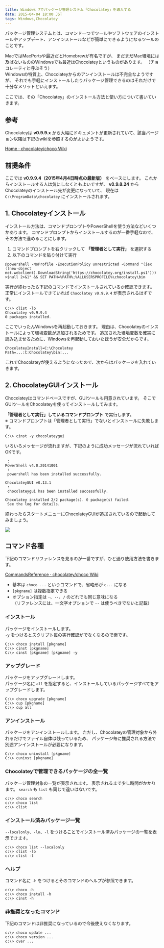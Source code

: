 ```yaml
---
title: Windows 7でパッケージ管理システム「Chocolatey」を導入する
date: 2015-04-04 18:00 JST
tags: Windows,Chocolatey
---
```


パッケージ管理システムとは、コマンド一つでツールやソフトウェアのインストールやアップデート、アンインストールなどが簡単にできるようになるツールのことです。

MacではMacPortsや最近だとHomebrewが有名ですが、
まだまだMac環境には及ばないもののWindowsでも最近はChocolateyというものがあります。
（チョコレーティと呼ぶそう）  
Windowsの特質上、Chocolateyからのアンインストールは不完全なようですが、
それでも手軽にインストールしたりパッケージ管理できるのはそれだけで十分なメリットといえます。

ここでは、その「Chocolatey」のインストール方法と使い方について書いていきます。

## 参考
Chocolateyは **v0.9.9.x** から大幅にドキュメントが更新されていて、該当バージョン以降は下記のwikiを参照するのがよいようです。

[Home · chocolatey/choco Wiki](https://github.com/chocolatey/choco/wiki)

## 前提条件

ここでは **v0.9.9.4（2015年4月4日時点の最新版）** をベースにします。
これからインストールする人は気にしなくともよいですが、
**v0.9.8.24** からChocolateyのインストール先が変更になっていて、
現在は `C:\ProgramData\chocolatey` にインストールされます。

## 1. Chocolateyインストール

インストール方法は、コマンドプロンプトやPowerShellを使う方法などいくつかあります。
コマンドプロンプトからインストールするのが一番手軽なので、その方法で進めることにします。

1. コマンドプロンプトを右クリックして **「管理者として実行」** を選択する
2. 以下のコマンドを貼り付けて実行

```
@powershell -NoProfile -ExecutionPolicy unrestricted -Command "(iex ((new-object net.webclient).DownloadString('https://chocolatey.org/install.ps1'))) >$null 2>&1" && SET PATH=%PATH%;%ALLUSERSPROFILE%\chocolatey\bin
```

実行が終わったら下記のコマンドでインストールされているか確認できます。
正常にインストールできていれば `Chocolatey v0.9.9.4` が表示されるはずです。

```
C:\> clist -lo
Chocolatey v0.9.9.4
0 packages installed.
```

ここでいったんWindowsを再起動しておきます。
理由は、Chocolateyのインストールによって環境変数が追加されるためです。
追加された環境変数を確実に読み込ませるために、Windowsを再起動しておいたほうが安全だからです。

```
ChocolateyInstall=C:\Chocolatey
Path=...:C:Chocolatey\bin:...
```

これでChocolateyが使えるようになったので、次からはパッケージを入れていきます。

## 2. ChocolateyGUIインストール

Chocolateyはコマンドベースですが、GUIツールも用意されています。
そこでGUIツールをChocolateyを使ってインストールしてみます。

**「管理者として実行」しているコマンドプロンプト** で実行します。  
※ コマンドプロンプトは「管理者として実行」でないとインストールに失敗します。

```
C:\> cinst -y chocolateygui
```

いろいろメッセージが流れますが、下記のように成功メッセージが流れていればOKです。

```
 :
PowerShell v4.0.20141001
 :
 powershell has been installed successfully.

ChocolateyGUI v0.13.1
 :
 chocolateygui has been installed successfully.

Chocolatey installed 2/2 package(s). 0 package(s) failed.
 See the log for details.
```

終わったらスタートメニューにChocolateyGUIが追加されているので起動してみましょう。

![](2015-04-04/2015_04_04_17_28.png)

## コマンド各種

下記のコマンドリファレンスを見るのが一番ですが、ひと通り使用方法を書きます。

[CommandsReference · chocolatey/choco Wiki](https://github.com/chocolatey/choco/wiki/CommandsReference)

* 基本は `choco ...` というコマンドで、省略形が `c...` になる
* `[pkgname]` は複数指定できる
* オプション指定は `-`、`--`、`/` のどれでも同じ意味になる  
  （リファレンスには、一文字オプションで `--` は使うべきでないと記載）

### インストール

パッケージをインストールします。  
`-y` をつけるとスクリプト毎の実行確認がでなくなるので楽です。

```
C:\> choco install [pkgname]
C:\> cinst [pkgname]
C:\> cinst [pkgname] [pkgname] -y
```

### アップグレード

パッケージをアップグレードします。  
パッケージ名に `all` を指定すると、インストールしているパッケージすべてをアップグレードします。

```
C:\> choco upgrade [pkgname]
C:\> cup [pkgname]
C:\> cup all
```

### アンインストール

パッケージをアンインストールします。
ただし、Chocolateyの管理対象から外れるだけでファイル自体は残っているため、
パッケージ毎に推奨される方法で別途アンインストールが必要になります。

```
C:\> choco uninstall [pkgname]
C:\> cuninst [pkgname]
```

### Chocolateyで管理できるパッケージの全一覧

パッケージ管理対象の一覧が表示されます。
表示されるまで少し時間がかかります。
`search` も `list` も同じで違いはないです。

```
c:\> choco search
c:\> choco list
c:\> clist
```

### インストール済みパッケージ一覧

`--localonly`、`-lo`、`-l` をつけることでインストール済みパッケージの一覧を表示できます。

```
c:\> choco list --localonly
c:\> clist -lo
c:\> clist -l
```

### ヘルプ

コマンド名に `-h` をつけるとそのコマンドのヘルプが参照できます。

```
c:\> choco -h
c:\> choco install -h
c:\> cinst -h
```

### 非推奨となったコマンド

下記のコマンドは非推奨になっているので今後使えなくなります。

```
c:\> choco update ...
c:\> choco version ...
c:\> cver ...
```
